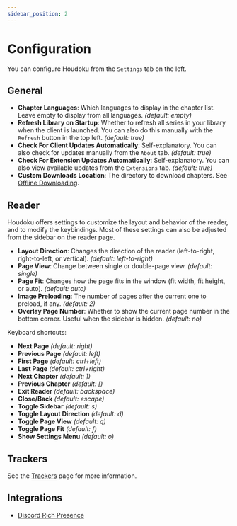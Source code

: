 ```yaml
---
sidebar_position: 2
---
```


# Configuration

You can configure Houdoku from the `Settings` tab on the left.

## General

- **Chapter Languages**: Which languages to display in the chapter list. Leave empty to display
  from all languages. _(default: empty)_
- **Refresh Library on Startup**: Whether to refresh all series in your library when the client
  is launched. You can also do this manually with the `Refresh` button in the top left. _(default: true)_
- **Check For Client Updates Automatically**: Self-explanatory. You can also check for updates
  manually from the `About` tab. _(default: true)_
- **Check For Extension Updates Automatically**: Self-explanatory. You can also view available
  updates from the `Extensions` tab. _(default: true)_
- **Custom Downloads Location**: The directory to download chapters. See
  [Offline Downloading](/docs/offline-downloading).

## Reader

Houdoku offers settings to customize the layout and behavior of the reader, and to
modify the keybindings. Most of these settings can also be adjusted from the sidebar on
the reader page.

- **Layout Direction**: Changes the direction of the reader (left-to-right, right-to-left, or
  vertical). _(default: left-to-right)_
- **Page View**: Change between single or double-page view. _(default: single)_
- **Page Fit**: Changes how the page fits in the window (fit width, fit height, or
  auto). _(default: auto)_
- **Image Preloading**: The number of pages after the current one to preload, if any. _(default: 2)_
- **Overlay Page Number**: Whether to show the current page number in the bottom corner. Useful
  when the sidebar is hidden. _(default: no)_

Keyboard shortcuts:
- **Next Page** _(default: right)_
- **Previous Page** _(default: left)_
- **First Page** _(default: ctrl+left)_
- **Last Page** _(default: ctrl+right)_
- **Next Chapter** _(default: ])_
- **Previous Chapter** _(default: [)_
- **Exit Reader** _(default: backspace)_
- **Close/Back** _(default: escape)_
- **Toggle Sidebar** _(default: s)_
- **Toggle Layout Direction** _(default: d)_
- **Toggle Page View** _(default: q)_
- **Toggle Page Fit** _(default: f)_
- **Show Settings Menu** _(default: o)_

## Trackers

See the [Trackers](/docs/trackers) page for more information.

## Integrations

- [Discord Rich Presence](/docs/integrations/discord)